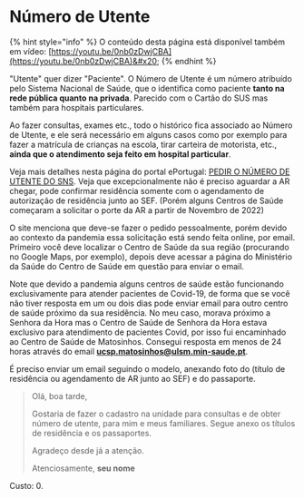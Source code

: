 # Número de Utente

{% hint style="info" %}
O conteúdo desta página está disponível também em vídeo: [https://youtu.be/0nb0zDwjCBA](https://youtu.be/0nb0zDwjCBA)&#x20;
{% endhint %}

"Utente" quer dizer "Paciente". O Número de Utente é um número atribuído pelo Sistema Nacional de Saúde, que o identifica como paciente **tanto na rede pública quanto na privada**. Parecido com o Cartão do SUS mas também para hospitais particulares.

Ao fazer consultas, exames etc., todo o histórico fica associado ao Número de Utente, e ele será necessário em alguns casos como por exemplo para fazer a matrícula de crianças na escola, tirar carteira de motorista, etc., **ainda que o atendimento seja feito em hospital particular**.

Veja mais detalhes nesta página do portal ePortugal: [PEDIR O NÚMERO DE UTENTE DO SNS](https://eportugal.gov.pt/servicos/pedir-o-numero-de-utente-do-sns). Veja que excepcionalmente não é preciso aguardar a AR chegar, pode confirmar residência somente com o agendamento de autorização de residência junto ao SEF. (Porém alguns Centros de Saúde começaram a solicitar o porte da AR a partir de Novembro de 2022)

O site menciona que deve-se fazer o pedido pessoalmente, porém devido ao contexto da pandemia essa solicitação está sendo feita online, por email. Primeiro você deve localizar o Centro de Saúde da sua região (procurando no Google Maps, por exemplo), depois deve acessar a página do Ministério da Saúde do Centro de Saúde em questão para enviar o email.

Note que devido a pandemia alguns centros de saúde estão funcionando exclusivamente para atender pacientes de Covid-19, de forma que se você não tiver resposta em um ou dois dias pode enviar email para outro centro de saúde próximo da sua residência. No meu caso, morava próximo a Senhora da Hora mas o Centro de Saúde de Senhora da Hora estava exclusivo para atendimento de pacientes Covid, por isso fui encaminhado ao Centro de Saúde de Matosinhos. Consegui resposta em menos de 24 horas através do email [**ucsp.matosinhos@ulsm.min-saude.pt**](mailto:ucsp.matosinhos@ulsm.min-saude.pt).

É preciso enviar um email seguindo o modelo, anexando foto do (título de residência ou agendamento de AR junto ao SEF) e do passaporte.

> Olá, boa tarde,
>
> Gostaria de fazer o cadastro na unidade para consultas e de obter número de utente, para mim e meus familiares. Segue anexo os títulos de residência e os passaportes.
>
> Agradeço desde já a atenção.
>
> Atenciosamente, **seu nome**

Custo: 0.
